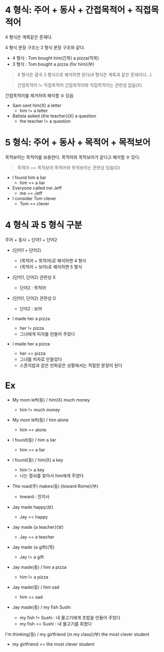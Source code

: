 # 4 형식: 주어 + 동사 + 간접목적어 + 직접목적어

4 형식은 계륵같은 존재다.

4 형식 문장 구조는 3 형식 문장 구조와 같다.
- 4 형식 : Tom bought him(간목) a pizza(직목)
- 3 형식 : Tom bought a pizza {for him}(부)

> 4 형식은 결국 3 형식으로 해석하면 된다(4 형식은 계륵과 같은 존재이다...)

> 간접목적어 != 직접목적어
> 간접목적어와 직접목적어는 관련성 없음(X)

간접목적어를 제거하여 해석할 수 있음
- Sam sent him(X) a letter
	- him != a letter
- Batista asked {the teacher}(X) a question
	- the teacher != a question

# 5 형식: 주어 + 동사 + 목적어 + 목적보어

목적보어는 목적어를 보충한다. 목적어와 목적보어가 같다고 해석할 수 있다.

> 목적어 == 목적보어
> 목적어와 목적보어는 관련성 있음(O)

- I found him a liar
	- him == a liar
- Everyone called me Jeff
	- me == Jeff
- I consider Tom clever
	- Tom == clever

# 4 형식 과 5 형식 구분

주어 + 동사 + 단어1 + 단어2

- (단어1 + 단어2)
	- (목적어 + 목적어)로 해석하면 4 형식
	- (목적어 + 보어)로 해석하면 5 형식
- (단어1, 단어2) 관련성 X
	- 단어2 : 목적어
- (단어1, 단어2) 관련성 O
	- 단어2 : 보어

- I made her a pizza
	- her != pizza
	- 그녀에게 피자를 만들어 주었다
- I made her a pizza
	- her == pizza
	- 그녀를 피자로 만들었다
	- 스폰지밥과 같은 만화같은 상황에서는 적절한 문장이 된다

# Ex

- My mom left(동) / him(X) much money
	- him != much money
- My mom left(동) / him alone
	- him == alone
- I found(동) / him a liar
	- him == a liar
- I found(동) / him(X) a key
	- him != a key
	- 나는 열쇠를 찾아서 him에게 주었다


- The road(주) makes(동) {toward Rome}(부)
	- toward : 전치사
- Jay made happy(보)
	- Jay == happy
- Jay made {a teacher}(보)
	- Jay == a teacher
- Jay made {a gift}(목)
	- Jay != a gift
- Jay made(동) / him a pizza
	- him != a pizza
- Jay made(동) / him sad
	- him == sad
- Jay made(동) / my fish Sushi
	- my fish != Sushi : 내 물고기에게 초밥을 만들어 주었다
	- my fish == Sushi : 내 물고기를 회쳤다

I'm thinking(동) / my girlfriend {in my class}(부) the most clever student
- my girlfriend == the most clever student